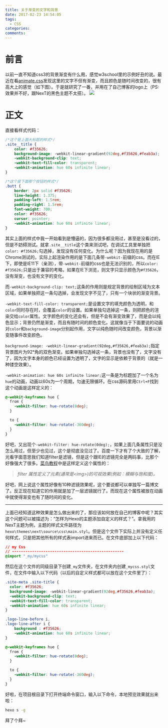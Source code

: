 ```yaml
---
title: 关于渐变的文字和背景
date: 2017-02-23 14:54:05
tags: 
  - CSS
categories: 
comments:
---
```

# 前言
以前一直不知道css3的背景渐变有什么用，感觉w3school里的示例好丑的说。最近在看[animate.css](https://daneden.github.io/animate.css/)发现这里的文字不但有渐变，而且颜色是随时间改变的，很有高大上的感觉（如下图）。于是就研究了一番，并用在了自己博客的logo上（PS:效果并不好，跟NexT的黑色主题不太搭）。
<img src="http://oluuc63f6.bkt.clouddn.com/animate-css.png" >

<!-- more -->
# 正文
直接看样式代码：
```css
/*这个是上面大标题的样式*/
.site__title {
    color: #f35626;
    background-image: -webkit-linear-gradient(92deg,#f35626,#feab3a);
    -webkit-background-clip: text;
    -webkit-text-fill-color: transparent;
    -webkit-animation: hue 60s infinite linear;
}

/*这个是下面那个按钮的样式*/
.butt {
    border: 2px solid #f35626;
    line-height: 1.375;
    padding-left: 1.5rem;
    padding-right: 1.5rem;
    font-weight: 700;
    color: #f35626;
    cursor: pointer;
    -webkit-animation: hue 60s infinite linear;
}
```

其实上面的样式中我一开始看到是懵逼的，因为很多都没用过，甚至是没看过的，但是不妨碍测试。就拿`.site__title`这个类来测试吧，在调试工具里单独把`color: #f35626;`勾选掉，发现没有任何变化。为什么呢？因为我现在用的是Chrome测试的，实际上起渲染作用的是下面几条带`-webkit-`前缀的css。而在IE下，即使是IE11下（亲测），带`-webkit-`前缀的css也是无法识别的，所以`color: #f35626;`只是出于兼容的考略，如果在IE下浏览，则文字只显示颜色为`#f35626`，没有渐变，也没有文字的变化。

而`-webkit-background-clip: text;`这条的作用则是规定背景的绘制区域为文本区域，如果单独把这一条勾选掉，会发现文字不见了，只有一个块状的渐变背景。

`-webkit-text-fill-color: transparent;`是设置文字的填充颜色为透明，和`color`同时存在时，会覆盖`color`的设置。如果单独勾选掉这一条，则把颜色的渲染交给`color`属性。文字颜色的变化还会有，但是不会有渐变效果了，而是会以纯色显示；背景仍然是渐变，而且有随时间的颜色变化。这就像当于下面要说的动画对`color`和`background-image`分别起作用，文字以纯色随时间改变颜色，背景以渐变随事件改变颜色。

`background-image: -webkit-linear-gradient(92deg,#f35626,#feab3a);`指定背景图片为92°角的双色渐变。如果单独勾选掉这一条，背景也没有了，文字没有了，因为文字本身的颜色已经设置为透明了，文字的显示是依赖于背景的（就是一种镂空效果）。

`-webkit-animation: hue 60s infinite linear;`这一条是为标题加了一个名为`hue`的动画，动画以60s为一个周期，匀速无限循环。在css源码里用`Ctrl+F`找到这个动画是这样定义的：

```css
@-webkit-keyframes hue {
  from {
    -webkit-filter: hue-rotate(0deg);
  }

  to {
    -webkit-filter: hue-rotate(-360deg);
  }
}
```

好吧，又出现个`-webkit-filter: hue-rotate(0deg);`，如果上面几条属性只是没怎么用过，但至少也见过，这个是彻底没见过了。百度一下才有了个大致的了解，光看字面意思我们知道filter是滤镜，但是这个跟IE的滤镜完全是两码事，比那个好像强大了很多。[菜鸟教程](http://www.runoob.com/cssref/css3-pr-filter.html)中是这样定义这个属性的：

>*filter 属性定义了元素(通常是&lt;img&gt;)的可视效果(例如：模糊与饱和度)。*

好吧，网上说这个属性好像有10种滤镜效果呢，这个要说都可以单独写一篇博文了。反正现在知道它的作用就是加了一层滤镜就行了。而现在这个属性被放在动画中就使得渐变也有了随时间的变化。

----

上面已经知道这种效果是怎么做出来的了，那应该如何放在自己的博客中呢？其实这个问题可以被描述为：“怎样为Hexo的主题添加自定义的样式？”。拿我用的NexT主题为例，主题的样式文件路径为`hexo\themes\next\source\css\main.styl`。但是这个文件下实际上并没有定义任何样式，只是把其他所有的样式表import进来而已。在文件底部加上以下代码：

```css
// my Css
// --------------------------------------------------
@import "_my/mycss"
```

然后在这个文件的同级目录下创建`_my`文件夹，在文件夹内创建`_mycss.styl`文件，在文件中输入以下代码（以后的自定义样式都可以放在这个文件里了）：

```css
.site-meta .site-title {
  color: #f35626;
  background-image: -webkit-linear-gradient(92deg,#f35626,#feab3a);
  -webkit-background-clip: text;
  -webkit-text-fill-color: transparent;
  -webkit-animation: hue 60s infinite linear;
}

.logo-line-before i, 
.logo-line-after i {
	background : #f35626;
	-webkit-animation: hue 60s infinite linear;
}

@-webkit-keyframes hue {
  from {
    -webkit-filter: hue-rotate(0deg);
  }

  to {
    -webkit-filter: hue-rotate(-360deg);
  }
}
```

好啦，在项目根目录下打开终端命令窗口，输入以下命令，本地预览效果就出来啦：

```bash
hexo s -g
```

拜了个拜~







<!-- more -->